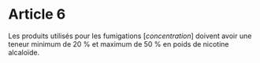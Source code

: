 # Article 6

Les produits utilisés pour les fumigations [*concentration*] doivent avoir une teneur minimum de 20 % et maximum de 50 % en poids de nicotine alcaloïde.
